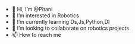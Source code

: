- 👋 Hi, I’m @Phani
- 👀 I’m interested in Robotics
- 🌱 I’m currently learning Ds,Js,Python,Dl
- 💞️ I’m looking to collaborate on robotics projects
- 📫 How to reach me

<!---
Phani943/Phani943 is a ✨ special ✨ repository because its `README.md` (this file) appears on your GitHub profile.
You can click the Preview link to take a look at your changes.
--->

